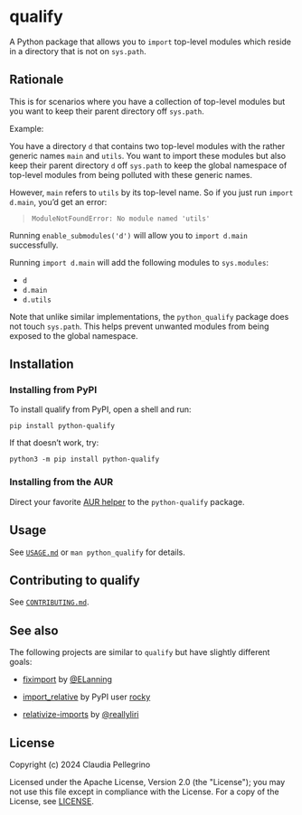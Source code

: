 # qualify

A Python package that allows you to `import` top-level modules which
reside in a directory that is not on `sys.path`.

## Rationale

This is for scenarios where you have a collection of top-level
modules but you want to keep their parent directory off `sys.path`.

Example:

You have a directory `d` that contains two top-level modules with
the rather generic names `main` and `utils`.
You want to import these modules but also keep their parent
directory `d` off `sys.path` to keep the global namespace of
top-level modules from being polluted with these generic names.

However, `main` refers to `utils` by its top-level name. So if you
just run `import d.main`, you’d get an error:

> `ModuleNotFoundError: No module named 'utils'`

Running `enable_submodules('d')` will allow you to `import d.main`
successfully.

Running `import d.main` will add the following modules to
`sys.modules`:

- `d`
- `d.main`
- `d.utils`

Note that unlike similar implementations, the `python_qualify` package
does not touch `sys.path`. This helps prevent unwanted modules from
being exposed to the global namespace.

## Installation

### Installing from PyPI

To install qualify from PyPI, open a shell and run:

```shell
pip install python-qualify
```

If that doesn’t work, try:

```shell
python3 -m pip install python-qualify
```

### Installing from the AUR

Direct your favorite
[AUR helper](https://wiki.archlinux.org/title/AUR_helpers) to the
`python-qualify` package.

## Usage

See [`USAGE.md`](https://github.com/claui/qualify/blob/main/USAGE.md)
or `man python_qualify` for details.

## Contributing to qualify

See [`CONTRIBUTING.md`](https://github.com/claui/qualify/blob/main/CONTRIBUTING.md).

## See also

The following projects are similar to `qualify` but have slightly
different goals:

- [fiximport](https://pypi.org/project/fiximport/)
  by [@ELanning](https://github.com/ELanning)

- [import_relative](https://pypi.org/project/import_relative/)
  by PyPI user [rocky](https://pypi.org/user/rocky/)

- [relativize-imports](https://pypi.org/project/relativize-imports/)
  by [@reallyliri](https://github.com/reallyliri)

## License

Copyright (c) 2024 Claudia Pellegrino

Licensed under the Apache License, Version 2.0 (the "License");
you may not use this file except in compliance with the License.
For a copy of the License, see [LICENSE](LICENSE).
